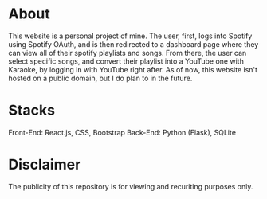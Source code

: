 # About
This website is a personal project of mine. The user, first, logs into Spotify using Spotify OAuth, and is then redirected to a dashboard page where they can view all of their spotify playlists and songs. 
From there, the user can select specific songs, and convert their playlist into a YouTube one with Karaoke, by logging in with YouTube right after. As of now, this website isn't hosted on a public domain, but I
do plan to in the future.

# Stacks
Front-End: React.js, CSS, Bootstrap
Back-End: Python (Flask), SQLite

# Disclaimer
The publicity of this repository is for viewing and recuriting purposes only.
